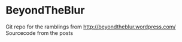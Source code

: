 BeyondTheBlur
=============

Git repo for the ramblings from http://beyondtheblur.wordpress.com/
Sourcecode from the posts
